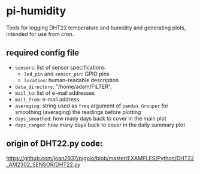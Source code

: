 # pi-humidity

Tools for logging DHT22 temperature and humidity and generating
plots, intended for use from cron.

## required config file

* `sensors`: list of sensor specifications
  * `led_pin` and `sensor_pin`: GPIO pins
  * `location`: human-readable description
* `data_directory`: "/home/adam/FILTER",
* `mail_to`: list of e-mail addresses
* `mail_from`: e-mail address
* `averaging`: string used as `freq` argument of `pandas.Grouper` for 
   smoothing (averaging) the readings before plotting
* `days_smoothed`: how many days back to cover in the main plot
* `days_ranged`: how many days back to cover in the daily summary plot

## origin of DHT22.py code:

https://github.com/joan2937/pigpio/blob/master/EXAMPLES/Python/DHT22_AM2302_SENSOR/DHT22.py
